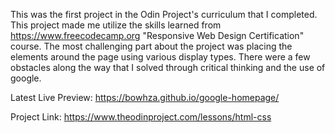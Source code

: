 This was the first project in the Odin Project's curriculum that I completed. This project made me utilize the skills learned from https://www.freecodecamp.org "Responsive Web Design Certification" course. The most challenging part about the project was placing the elements around the page using various display types. There were a few obstacles along the way that I solved through critical thinking and the use of google.

Latest Live Preview:
https://bowhza.github.io/google-homepage/ 

Project Link:
https://www.theodinproject.com/lessons/html-css
